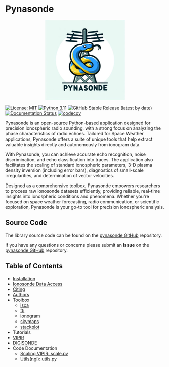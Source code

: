 <!-- 
Author(s): Shibaji Chakraborty

Disclaimer:

-->

# Pynasonde
<div style="text-align: center;">
  <img src="assets/Colab-pynasonde-logo2.jpg" alt="Pynasonde" width="50%">
</div>

[![License: MIT](https://img.shields.io/badge/License%3A-MIT-green)](https://choosealicense.com/licenses/mit/) 
[![Python 3.11](https://img.shields.io/badge/python-3.11-blue.svg)](https://www.python.org/downloads/release/python-3110/) 
![GitHub Stable Release (latest by date)](https://img.shields.io/github/v/release/shibaji7/pynasonde)
[![Documentation Status](https://img.shields.io/readthedocs/pynasonde?logo=readthedocs&label=docs)](https://pynasonde.readthedocs.io/en/latest/?badge=latest)
[![codecov](https://codecov.io/gh/shibaji7/pynasonde/branch/main/graph/badge.svg)](https://codecov.io/gh/shibaji7/pynasonde)


Pynasonde is an open-source Python-based application designed for precision ionospheric radio sounding, with a strong focus on analyzing the phase characteristics of radio echoes. Tailored for Space Weather applications, Pynasonde offers a suite of unique tools that help extract valuable insights directly and autonomously from ionogram data.

With Pynasonde, you can achieve accurate echo recognition, noise discrimination, and echo classification into traces. The application also facilitates the scaling of standard ionospheric parameters, 3-D plasma density inversion (including error bars), diagnostics of small-scale irregularities, and determination of vector velocities.

Designed as a comprehensive toolbox, Pynasonde empowers researchers to process raw ionosonde datasets efficiently, providing reliable, real-time insights into ionospheric conditions and phenomena. Whether you're focused on space weather forecasting, radio communication, or scientific exploration, Pynasonde is your go-to tool for precision ionospheric analysis.

## Source Code 

The library source code can be found on the [pynasonde GitHub](https://github.com/shibaji7/pynasonde) repository. 

If you have any questions or concerns please submit an **Issue** on the [pynasonde GitHub](https://github.com/shibaji7/pynasonde) repository. 

## Table of Contents 
  - [Installation](user/install.md)
  - [Ionosonde Data Access](user/ionosonde.md)
  - [Citing](user/citing.md)
  - [Authors](user/authors.md)
  - Toolbox
    - [isca](tools/isca.md)
    - [fti](tools/fti.md)
    - [ionogram](tools/ionogram.md)
    - [skymaps](tools/skymaps.md)
    - [stackplot](tools/stackplot.md)
  - Tutorials
  - [VIPIR](user/vipir.md)
  - [DIGISONDE](user/digisonde.md)
  - Code Documentation
      - [Scaling VIPIR: scale.py](dev/vipir/ngi/scale.md)
      - [Utils(ngi): utils.py](dev/vipir/ngi/utils.md)
